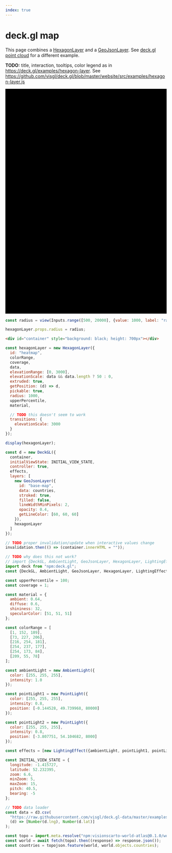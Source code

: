 ```yaml
---
index: true
---
```


# deck.gl map

This page combines a [HexagonLayer](https://deck.gl/examples/hexagon-layer) and a [GeoJsonLayer](https://github.com/visgl/deck.gl/blob/9.0-release/examples/get-started/pure-js/basic/app.js). See [deck.gl point cloud](./deck.gl) for a different example.

**TODO:** title, interaction, tooltips, color legend as in https://deck.gl/examples/hexagon-layer. See https://github.com/visgl/deck.gl/blob/master/website/src/examples/hexagon-layer.js

<div id="container" style="background: black; height: 700px"></div>

```js
const radius = view(Inputs.range([500, 20000], {value: 1000, label: "radius", step: 100}));
```

```js echo
hexagonLayer.props.radius = radius;
```

```html echo run=false
<div id="container" style="background: black; height: 700px"></div>
```

```js echo
const hexagonLayer = new HexagonLayer({
  id: "heatmap",
  colorRange,
  coverage,
  data,
  elevationRange: [0, 3000],
  elevationScale: data && data.length ? 50 : 0,
  extruded: true,
  getPosition: (d) => d,
  pickable: true,
  radius: 1000,
  upperPercentile,
  material,

  // TODO this doesn't seem to work
  transitions: {
    elevationScale: 3000
  }
});

display(hexagonLayer);
```

```js echo
const d = new DeckGL({
  container,
  initialViewState: INITIAL_VIEW_STATE,
  controller: true,
  effects,
  layers: [
    new GeoJsonLayer({
      id: "base-map",
      data: countries,
      stroked: true,
      filled: false,
      lineWidthMinPixels: 2,
      opacity: 0.4,
      getLineColor: [60, 60, 60]
    }),
    hexagonLayer
  ]
});

// TODO proper invalidation/update when interactive values change
invalidation.then(() => (container.innerHTML = ""));
```

```js echo
// TODO why does this not work?
// import {DeckGL, AmbientLight, GeoJsonLayer, HexagonLayer, LightingEffect, PointLight} from "npm:deck.gl";
import deck from "npm:deck.gl";
const {DeckGL, AmbientLight, GeoJsonLayer, HexagonLayer, LightingEffect, PointLight} = deck;

const upperPercentile = 100;
const coverage = 1;

const material = {
  ambient: 0.64,
  diffuse: 0.6,
  shininess: 32,
  specularColor: [51, 51, 51]
};

const colorRange = [
  [1, 152, 189],
  [73, 227, 206],
  [216, 254, 181],
  [254, 237, 177],
  [254, 173, 84],
  [209, 55, 78]
];

const ambientLight = new AmbientLight({
  color: [255, 255, 255],
  intensity: 1.0
});

const pointLight1 = new PointLight({
  color: [255, 255, 255],
  intensity: 0.8,
  position: [-0.144528, 49.739968, 80000]
});

const pointLight2 = new PointLight({
  color: [255, 255, 255],
  intensity: 0.8,
  position: [-3.807751, 54.104682, 8000]
});

const effects = [new LightingEffect({ambientLight, pointLight1, pointLight2})];

const INITIAL_VIEW_STATE = {
  longitude: -1.415727,
  latitude: 52.232395,
  zoom: 6.6,
  minZoom: 5,
  maxZoom: 15,
  pitch: 40.5,
  bearing: -5
};
```

```js echo
// TODO data loader
const data = d3.csv(
  "https://raw.githubusercontent.com/visgl/deck.gl-data/master/examples/3d-heatmap/heatmap-data.csv",
  (d) => [Number(d.lng), Number(d.lat)]
);
```

```js echo
const topo = import.meta.resolve("npm:visionscarto-world-atlas@0.1.0/world/50m.json");
const world = await fetch(topo).then((response) => response.json());
const countries = topojson.feature(world, world.objects.countries);
```
